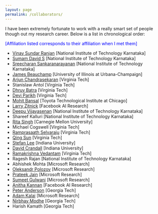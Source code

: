 ```yaml
---
layout: page
permalink: /collaborators/
---
```

I have been extremely fortunate to work with a really smart set of people though out my research career. Below is a list in chronological order: <br>
<p style="color:blue;">[Affiliation listed corresponds to their affiliation when I met them]</p>

- [Vinay Sundar Ranjan](https://in.linkedin.com/in/vinay-sundar-rajan) [National Institute of Technology Karnataka]
- [Sumam David S](https://sumam.nitk.ac.in/) [National Institute of Technology Karnataka]
- [Sreecharan Sankaranarayanan](https://scholar.google.com/citations?user=pOmrGuQAAAAJ&hl=en) [National Institute of Technology Karnataka]
- [James Beauchamp](http://cmp.music.illinois.edu/beaucham/) [University of Illinois at Urbana-Champaign]
- [Arjun Chandrasekaran](https://www.is.mpg.de/person/achandrasekaran) [Virginia Tech]
- Stanislaw Antol [Virginia Tech]
- [Dhruv Batra](https://www.cc.gatech.edu/~dbatra/) [Virginia Tech]
- [Devi Parikh](https://www.cc.gatech.edu/~parikh/) [Virginia Tech]
- [Mohit Bansal](https://www.cs.unc.edu/~mbansal/) [Toyota Technological Institute at Chicago] 
- [Larry Zitnick](http://larryzitnick.org/) [Facebook AI Research]
- [Deepu Vijayasenan](https://scholar.google.com/citations?user=al4jnogAAAAJ&hl=en) [National Institute of Technology Karnataka]
- Shareef Kalluri [National Institute of Technology Karnataka]
- [Rita Singh](http://mlsp.cs.cmu.edu/people/rsingh/index.html) [Carnegie Mellon University]
- Michael Cogswell [Virginia Tech]
- [Ramprasaath Selvaraju](https://mcogswell.io/) [Virginia Tech]
- [Qing Sun](https://www.linkedin.com/in/qing-sun-2524a865) [Virginia Tech]
- [Stefan Lee](https://web.engr.oregonstate.edu/~leestef/) [Indiana University]
- [David Crandall](https://homes.luddy.indiana.edu/djcran/) [Indiana University]
- [Ramakrishna Vedantam](http://vrama91.github.io/) [Virginia Tech]
- Ragesh Rajan [National Institute of Technology Karnataka]
- Abhishek Mohta [Microsoft Research]
- [Oleksandr Polozov](https://alexpolozov.com/) [Microsoft Research] 
- [Prateek Jain](https://www.prateekjain.org/) [Microsoft Research]
- [Sumeet Gulwani](https://www.microsoft.com/en-us/research/people/sumitg/) [Microsoft Research]
- [Anitha Kannan](https://scholar.google.com/citations?user=eoBHpj4AAAAJ&hl=en) [Facebook AI Research]
- [Peter Anderson](https://panderson.me/) [Georgia Tech] 
- [Adam Kalai](https://www.microsoft.com/en-us/research/people/adum/) [Microsoft Research] 
- [Nirbhay Modhe](https://nirbhayjm.github.io/) [Georgia Tech]
- Harish Kamath [Georgia Tech]


